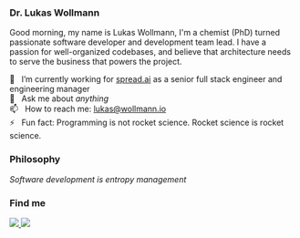 ### Dr. Lukas Wollmann

Good morning,
my name is Lukas Wollmann, I'm a chemist (PhD) turned passionate software developer and development team lead. I have a passion for well-organized codebases, and believe that architecture needs to serve the business that powers the project.


🔭  &nbsp; I’m currently working for [spread.ai](https://www.spread.ai) as a senior full stack engineer and engineering manager </br>
💬  &nbsp; Ask me about _anything_ </br>
📫  &nbsp; How to reach me: lukas@wollmann.io </br>
⚡  &nbsp; Fun fact: Programming is not rocket science. Rocket science is rocket science. </br>


### Philosophy
*Software development is entropy management*

### Find me

<a href="https://de.linkedin.com/in/lukas-wollmann">
 <img src="https://img.shields.io/badge/LinkedIn-0077B5?style=for-the-badge&logo=linkedin&logoColor=white"/>
</a>

<a href="https://wollmann.io">
 <img src="https://img.shields.io/badge/Blog-292929?style=for-the-badge&logo=hashnode&logoColor=white"/>
</a>
              

